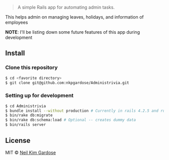 > A simple Rails app for automating admin tasks.

This helps admin on managing leaves, holidays, and information of employees

**NOTE**: I'll be listing down some future features of this app during development


## Install
### Clone this repository
```sh
$ cd <favorite directory>
$ git clone git@github.com:nkpgardose/Administrivia.git
```

### Setting up for development
```sh
$ cd Administrivia
$ bundle install --without production # Currently in rails 4.2.5 and ruby 2.2.3
$ bin/rake db:migrate
$ bin/rake db:schema:load # Optional -- creates dummy data
$ bin/rails server
```

## License

MIT © [Neil Kim Gardose](https://github.com/nkpgardose)

